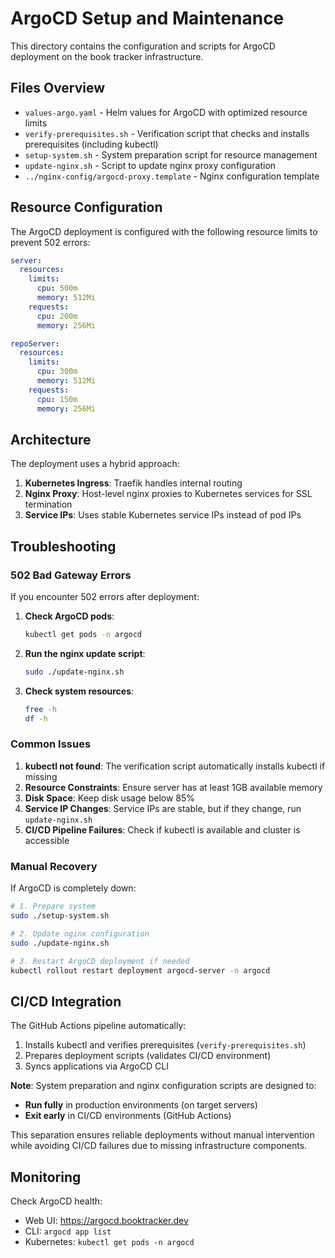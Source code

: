 # ArgoCD Setup and Maintenance

This directory contains the configuration and scripts for ArgoCD deployment on the book tracker infrastructure.

## Files Overview

- `values-argo.yaml` - Helm values for ArgoCD with optimized resource limits
- `verify-prerequisites.sh` - Verification script that checks and installs prerequisites (including kubectl)
- `setup-system.sh` - System preparation script for resource management
- `update-nginx.sh` - Script to update nginx proxy configuration 
- `../nginx-config/argocd-proxy.template` - Nginx configuration template

## Resource Configuration

The ArgoCD deployment is configured with the following resource limits to prevent 502 errors:

```yaml
server:
  resources:
    limits:
      cpu: 500m
      memory: 512Mi
    requests:
      cpu: 200m
      memory: 256Mi

repoServer:
  resources:
    limits:
      cpu: 300m
      memory: 512Mi
    requests:
      cpu: 150m
      memory: 256Mi
```

## Architecture

The deployment uses a hybrid approach:
1. **Kubernetes Ingress**: Traefik handles internal routing
2. **Nginx Proxy**: Host-level nginx proxies to Kubernetes services for SSL termination
3. **Service IPs**: Uses stable Kubernetes service IPs instead of pod IPs

## Troubleshooting

### 502 Bad Gateway Errors

If you encounter 502 errors after deployment:

1. **Check ArgoCD pods**:
   ```bash
   kubectl get pods -n argocd
   ```

2. **Run the nginx update script**:
   ```bash
   sudo ./update-nginx.sh
   ```

3. **Check system resources**:
   ```bash
   free -h
   df -h
   ```

### Common Issues

1. **kubectl not found**: The verification script automatically installs kubectl if missing
2. **Resource Constraints**: Ensure server has at least 1GB available memory
3. **Disk Space**: Keep disk usage below 85%
4. **Service IP Changes**: Service IPs are stable, but if they change, run `update-nginx.sh`
5. **CI/CD Pipeline Failures**: Check if kubectl is available and cluster is accessible

### Manual Recovery

If ArgoCD is completely down:

```bash
# 1. Prepare system
sudo ./setup-system.sh

# 2. Update nginx configuration
sudo ./update-nginx.sh

# 3. Restart ArgoCD deployment if needed
kubectl rollout restart deployment argocd-server -n argocd
```

## CI/CD Integration

The GitHub Actions pipeline automatically:
1. Installs kubectl and verifies prerequisites (`verify-prerequisites.sh`)
2. Prepares deployment scripts (validates CI/CD environment)
3. Syncs applications via ArgoCD CLI

**Note**: System preparation and nginx configuration scripts are designed to:
- **Run fully** in production environments (on target servers)
- **Exit early** in CI/CD environments (GitHub Actions)

This separation ensures reliable deployments without manual intervention while avoiding CI/CD failures due to missing infrastructure components.

## Monitoring

Check ArgoCD health:
- Web UI: https://argocd.booktracker.dev
- CLI: `argocd app list`
- Kubernetes: `kubectl get pods -n argocd`
